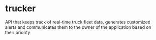# trucker
API that keeps track of real-time truck fleet data, generates customized alerts and communicates them to the owner of the application based on their priority

